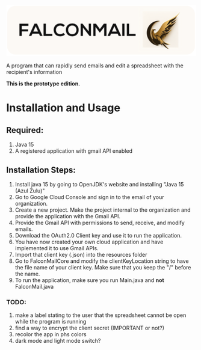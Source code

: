 ![FalconMail Logo (2).png](src%2Fmain%2Fjava%2Fcom%2Fcompany%2Fother%2FFalconMail%20Logo%20%282%29.png)

A program that can rapidly send emails and edit a spreadsheet with the recipient's information

**This is the prototype edition.**

# Installation and Usage
## Required:
1) Java 15
2) A registered application with gmail API enabled

## Installation Steps:
1) Install java 15 by going to OpenJDK's website and installing "Java 15 (Azul Zulu)"
2) Go to Google Cloud Console and sign in to the email of your organization.
3) Create a new project. Make the project internal to the organization and provide the application with the Gmail API.
4) Provide the Gmail API with permissions to send, receive, and modify emails.
5) Download the OAuth2.0 Client key and use it to run the application.
6) You have now created your own cloud application and have implemented it to use Gmail APIs. 
7) Import that client key (.json) into the resources folder
8) Go to FalconMailCore and modify the clientKeyLocation string to have the file name of your client key. Make sure that you keep the "/" before the name.
9) To run the application, make sure you run Main.java and **not** FalconMail.java

### TODO:
1) make a label stating to the user that the spreadsheet cannot be open while the program is running
2) find a way to encrypt the client secret (IMPORTANT or not?)
3) recolor the app in phs colors
4) dark mode and light mode switch?
